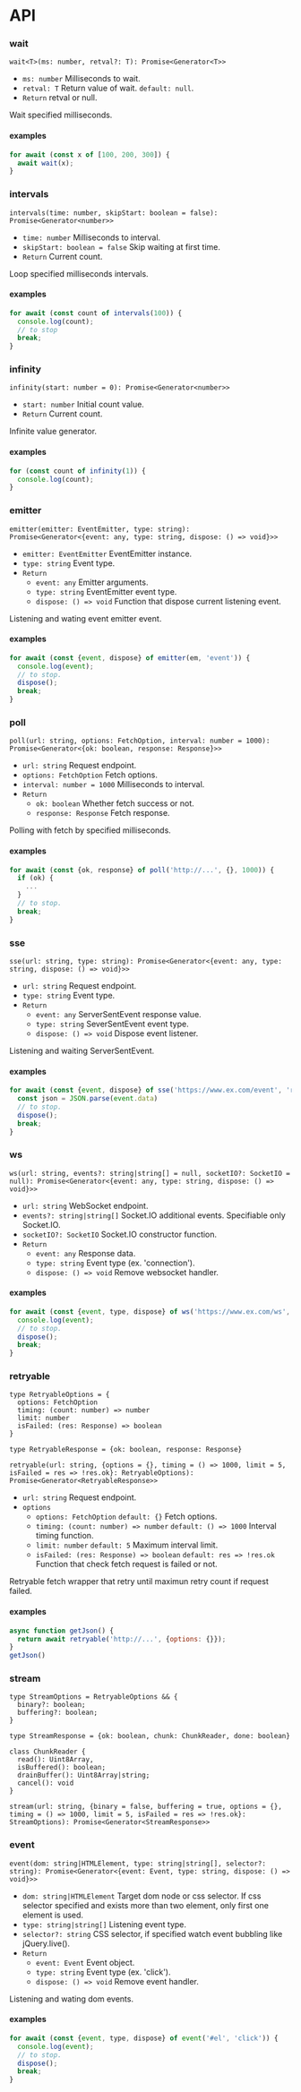 # API

### wait

`wait<T>(ms: number, retval?: T): Promise<Generator<T>>`

* `ms: number` Milliseconds to wait.
* `retval: T` Return value of wait. `default: null`.
* `Return` retval or null.

Wait specified milliseconds.

#### examples

```javascript
for await (const x of [100, 200, 300]) {
  await wait(x);
}
```

### intervals

`intervals(time: number, skipStart: boolean = false): Promise<Generator<number>>`

* `time: number` Milliseconds to interval.
* `skipStart: boolean = false` Skip waiting at first time.
* `Return` Current count.

Loop specified milliseconds intervals.

#### examples

```javascript
for await (const count of intervals(100)) {
  console.log(count);
  // to stop
  break;
}
```

### infinity

`infinity(start: number = 0): Promise<Generator<number>>`

* `start: number` Initial count value.
* `Return` Current count.

Infinite value generator.

#### examples

```javascript
for (const count of infinity(1)) {
  console.log(count);
}
```

### emitter

`emitter(emitter: EventEmitter, type: string): Promise<Generator<{event: any, type: string, dispose: () => void}>>`

* `emitter: EventEmitter` EventEmitter instance.
* `type: string` Event type.
* `Return`
    * `event: any` Emitter arguments.
    * `type: string` EventEmitter event type.
    * `dispose: () => void` Function that dispose current listening event.

Listening and wating event emitter event.

#### examples

```javascript
for await (const {event, dispose} of emitter(em, 'event')) {
  console.log(event);
  // to stop.
  dispose();
  break;
}
```

### poll

`poll(url: string, options: FetchOption, interval: number = 1000): Promise<Generator<{ok: boolean, response: Response}>>`

* `url: string` Request endpoint.
* `options: FetchOption` Fetch options.
* `interval: number = 1000` Milliseconds to interval.
* `Return`
    * `ok: boolean` Whether fetch success or not.
    * `response: Response` Fetch response.

Polling with fetch by specified milliseconds.

#### examples

```javascript
for await (const {ok, response} of poll('http://...', {}, 1000)) {
  if (ok) {
    ...
  }
  // to stop.
  break;
}
```

### sse

`sse(url: string, type: string): Promise<Generator<{event: any, type: string, dispose: () => void}>>`

* `url: string` Request endpoint.
* `type: string` Event type.
* `Return`
    * `event: any` ServerSentEvent response value.
    * `type: string` SeverSentEvent event type.
    * `dispose: () => void` Dispose event listener.

Listening and waiting ServerSentEvent.

#### examples

```javascript
for await (const {event, dispose} of sse('https://www.ex.com/event', 'request')) {
  const json = JSON.parse(event.data)
  // to stop.
  dispose();
  break;
}
```

### ws

`ws(url: string, events?: string|string[] = null, socketIO?: SocketIO = null): Promise<Generator<{event: any, type: string, dispose: () => void}>>`

* `url: string` WebSocket endpoint.
* `events?: string|string[]` Socket.IO additional events. Specifiable only Socket.IO.
* `socketIO?: SocketIO` Socket.IO constructor function.
* `Return`
    * `event: any` Response data.
    * `type: string` Event type (ex. 'connection').
    * `dispose: () => void` Remove websocket handler.

#### examples

```javascript
for await (const {event, type, dispose} of ws('https://www.ex.com/ws', 'request', io)) {
  console.log(event);
  // to stop.
  dispose();
  break;
}
```

### retryable

```
type RetryableOptions = {
  options: FetchOption
  timing: (count: number) => number
  limit: number
  isFailed: (res: Response) => boolean
}
```

```
type RetryableResponse = {ok: boolean, response: Response}
```

`retryable(url: string, {options = {}, timing = () => 1000, limit = 5, isFailed = res => !res.ok}: RetryableOptions): Promise<Generator<RetryableResponse>>`

* `url: string` Request endpoint.
* `options`
    * `options: FetchOption` `default: {}` Fetch options.
    * `timing: (count: number) => number` `default: () => 1000` Interval timing function.
    * `limit: number` `default: 5` Maximum interval limit.
    * `isFailed: (res: Response) => boolean` `default: res => !res.ok` Function that check fetch request is failed or not.

Retryable fetch wrapper that retry until maximun retry count if request failed.

#### examples

```javascript
async function getJson() {
  return await retryable('http://...', {options: {}});
}
getJson()
```

### stream

```
type StreamOptions = RetryableOptions && {
  binary?: boolean;
  buffering?: boolean;
}
```

```
type StreamResponse = {ok: boolean, chunk: ChunkReader, done: boolean}
```

```
class ChunkReader {
  read(): Uint8Array,
  isBuffered(): boolean;
  drainBuffer(): Uint8Array|string;
  cancel(): void
}
```

`stream(url: string, {binary = false, buffering = true, options = {}, timing = () => 1000, limit = 5, isFailed = res => !res.ok}: StreamOptions): Promise<Generator<StreamResponse>>`

### event

`event(dom: string|HTMLElement, type: string|string[], selector?: string): Promise<Generator<{event: Event, type: string, dispose: () => void}>>`

* `dom: string|HTMLElement` Target dom node or css selector. If css selector specified and exists more than two element, only first one element is used.
* `type: string|string[]` Listening event type.
* `selector?: string` CSS selector, if specified watch event bubbling like jQuery.live().
* `Return`
    * `event: Event` Event object.
    * `type: string` Event type (ex. 'click').
    * `dispose: () => void` Remove event handler.

Listening and wating dom events.

#### examples

```javascript
for await (const {event, type, dispose} of event('#el', 'click')) {
  console.log(event);
  // to stop.
  dispose();
  break;
}
```
